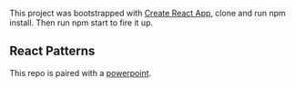 This project was bootstrapped with [Create React App](https://github.com/facebook/create-react-app), clone and run npm install. Then run npm start to fire it up.

## React Patterns


This repo is paired with a [powerpoint](https://drive.google.com/file/d/18tE1BgpAlIepCodHM_RSxWDesxPRg9et/view?usp=sharing).

